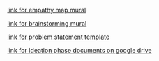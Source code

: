 [link for empathy map mural](https://app.mural.co/t/ibmproject9080/m/ibmproject9080/1663508679292/30545e480e7e1df684910f434ed40a1ae6938cc1?sender=uacfd6356d08ac8417af47948)

[link for brainstorming mural](https://app.mural.co/invitation/mural/ibmproject9080/1664619731631?sender=uacfd6356d08ac8417af47948&key=b79af9bb-45f3-4e24-8f6b-93befc036f69)

[link for problem statement template](https://miro.com/app/board/uXjVPQrcibI=/?share_link_id=433453205861)

[link for Ideation phase documents on google drive](https://drive.google.com/drive/folders/1wZA2ONk4mXfHEvz9g8YM3mZdJ1d7zLyF?usp=sharing)

